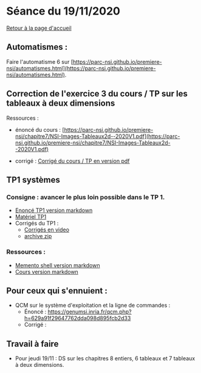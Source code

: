 

# Séance du 19/11/2020

[Retour à la page d'accueil](https://parc-nsi.github.io/premiere-nsi/index.html)

## Automatismes :

Faire l'automatisme 6 sur [https://parc-nsi.github.io/premiere-nsi/automatismes.html](https://parc-nsi.github.io/premiere-nsi/automatismes.html).

## Correction de l'exercice 3 du cours / TP sur les tableaux à deux dimensions

Ressources :

*  énoncé du cours : [https://parc-nsi.github.io/premiere-nsi/chapitre7/NSI-Images-Tableaux2d--2020V1.pdf](https://parc-nsi.github.io/premiere-nsi/chapitre7/NSI-Images-Tableaux2d--2020V1.pdf)

* corrigé : [Corrigé du cours / TP en version pdf](https://parc-nsi.github.io/premiere-nsi/chapitre7/eleves/Images-Tableaux2d-Eleves-Partie1-Correction.pdf)



## TP1 systèmes

### Consigne : avancer le plus loin possible dans le TP 1.

* [Enoncé TP1 version markdown](chapitre9/TP1/NSI-TP1-systeme-2020-git.md)
* [Matériel TP1](chapitre9/TP1/materiel/sandbox.zip)
* Corrigés du TP1 :
  * [Corrigés en video](https://tube.ac-lyon.fr/videos/watch/playlist/273385c8-9e8e-464a-9662-12577455cb9a?videoId=70d46929-8772-4882-a606-ac7f9949f066)
  * [archive zip](chapitre9/TP1/)


### Ressources :

* [Memento shell version markdown](../chapitre9/memento-shell/memento-shell-git.md)
* [Cours version markdown](../chapitre9/cours-systeme/systeme-cours-git.md)

## Pour ceux qui s'ennuient :


* QCM sur le système d'exploitation et la ligne de commandes : 
  * Énoncé : <https://genumsi.inria.fr/qcm.php?h=629a91f29647762dda098d895fcb2d33>
  * Corrigé : 

## Travail à faire 

* Pour jeudi 19/11 : DS sur les chapitres 8 entiers, 6 tableaux et 7 tableaux à deux dimensions.